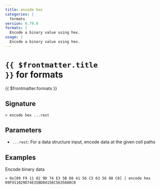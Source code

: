 ```yaml
---
title: encode hex
categories: |
  formats
version: 0.79.0
formats: |
  Encode a binary value using hex.
usage: |
  Encode a binary value using hex.
---
```


# <code>{{ $frontmatter.title }}</code> for formats

<div class='command-title'>{{ $frontmatter.formats }}</div>

## Signature

```> encode hex ...rest```

## Parameters

 -  `...rest`: For a data structure input, encode data at the given cell paths

## Examples

Encode binary data
```shell
> 0x[09 F9 11 02 9D 74 E3 5B D8 41 56 C5 63 56 88 C0] | encode hex
09F911029D74E35BD84156C5635688C0
```
